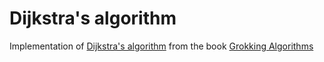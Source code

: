 # Dijkstra's algorithm

Implementation of [Dijkstra's algorithm](https://en.wikipedia.org/wiki/Dijkstra%27s_algorithm) from the book [Grokking Algorithms](https://www.manning.com/books/grokking-algorithms)
